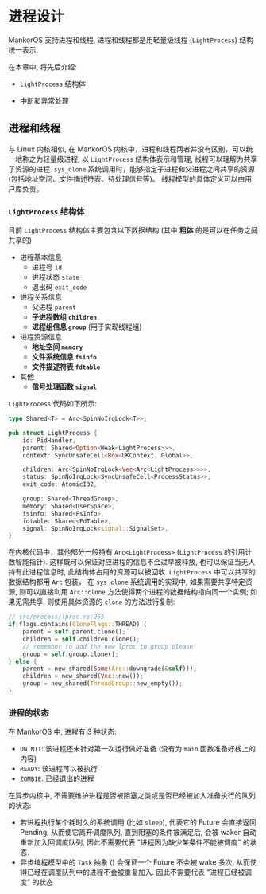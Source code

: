 # 进程设计

MankorOS 支持进程和线程, 进程和线程都是用轻量级线程 (`LightProcess`) 结构统一表示. 
<!-- TODO: 进程管理模块没有, CPU 模块没有 -->

在本章中, 将先后介绍:

- `LightProcess` 结构体
<!-- TODO: 进程调度算法 -->
<!-- TODO: 进程同步机制 (信号) -->
- 中断和异常处理

## 进程和线程

与 Linux 内核相似, 在 MankorOS 内核中，进程和线程两者并没有区别，可以统一地称之为轻量级进程, 以 `LightProcess` 结构体表示和管理, 线程可以理解为共享了资源的进程.
`sys_clone` 系统调用时，能够指定子进程和父进程之间共享的资源 (包括地址空间、文件描述符表、待处理信号等)。
线程模型的具体定义可以由用户库负责。

### `LightProcess` 结构体

目前 `LightProcess` 结构体主要包含以下数据结构 (其中 **粗体** 的是可以在任务之间共享的)

- 进程基本信息
  - 进程号 `id`
  - 进程状态 `state`
  - 退出码 `exit_code`
- 进程关系信息
  - 父进程 `parent`
  - **子进程数组 `children`**
  - **进程组信息 `group`** (用于实现线程组)
- 进程资源信息
  - **地址空间 `memory`**
  - **文件系统信息 `fsinfo`**
  - **文件描述符表 `fdtable`**
- 其他
  - **信号处理函数 `signal`**
  <!-- TODO: 时间相关 -->

`LightProcess` 代码如下所示:
<!-- TODO: 修改 -->

```rust
type Shared<T> = Arc<SpinNoIrqLock<T>>;

pub struct LightProcess {
    id: PidHandler,
    parent: Shared<Option<Weak<LightProcess>>>,
    context: SyncUnsafeCell<Box<UKContext, Global>>,

    children: Arc<SpinNoIrqLock<Vec<Arc<LightProcess>>>>,
    status: SpinNoIrqLock<SyncUnsafeCell<ProcessStatus>>,
    exit_code: AtomicI32,

    group: Shared<ThreadGroup>,
    memory: Shared<UserSpace>,
    fsinfo: Shared<FsInfo>,
    fdtable: Shared<FdTable>,
    signal: SpinNoIrqLock<signal::SignalSet>,
}
```

在内核代码中，其他部分一般持有 `Arc<LightProcess>` (`LightProcess` 的引用计数智能指针).
这样既可以保证对应进程的信息不会过早被释放, 也可以保证当无人持有此进程信息时, 此结构体占用的资源可以被回收. 
`LightProcess` 中可以共享的数据结构都用 `Arc` 包装，
在 `sys_clone` 系统调用的实现中, 如果需要共享特定资源, 
则可以直接利用 `Arc::clone` 方法使得两个进程的数据结构指向同一个实例;
如果无需共享, 则使用具体资源的 `clone` 的方法进行复制:

```rust
// src/process/lproc.rs:265 
if flags.contains(CloneFlags::THREAD) {
    parent = self.parent.clone();
    children = self.children.clone();
    // remember to add the new lproc to group please!
    group = self.group.clone();
} else {
    parent = new_shared(Some(Arc::downgrade(&self)));
    children = new_shared(Vec::new());
    group = new_shared(ThreadGroup::new_empty());
}
```

### 进程的状态

在 MankorOS 中, 进程有 3 种状态:

- `UNINIT`: 该进程还未针对第一次运行做好准备 (没有为 `main` 函数准备好栈上的内容)
- `READY`: 该进程可以被执行
- `ZOMBIE`: 已经退出的进程

<!-- TODO: 状态转移图 -->

在异步内核中, 不需要维护进程是否被阻塞之类或是否已经被加入准备执行的队列的状态:

- 若进程执行某个耗时久的系统调用 (比如 `sleep`), 
  代表它的 Future 会直接返回 Pending, 从而使它离开调度队列,
  直到阻塞的条件被满足后, 会被 waker 自动重新加入回调度队列,
  因此不需要代表 "进程因为缺少某条件不能被调度" 的状态.
- 异步编程模型中的 `Task` 抽象 () 会保证一个 Future 不会被 wake 多次,
  从而使得已经在调度队列中的进程不会被重复加入.
  因此不需要代表 "进程已经被调度" 的状态 
